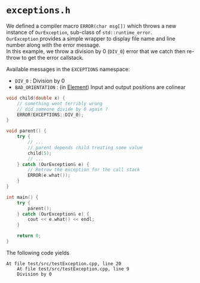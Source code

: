# `exceptions.h`

We defined a compiler macro `ERROR(char msg[])` which throws a new instance of `OurException`, sub-class of `std::runtime_error`.\
`OurException` provides a simple wrapper to display file name and line number along with the error message.\
In this example, we throw a division by 0 (`DIV_0`) error that we catch then re-throw to get the error callstack.

Available messages in the `EXCEPTIONS` namespace:

- `DIV_0` : Division by 0
- `BAD_ORIENTATION` : (in [Element](#element)) Input and output positions are colinear

```cpp
void child(double x) {
	// something went terribly wrong
	// did someone divide by 0 again ?
	ERROR(EXCEPTIONS::DIV_0);
}

void parent() {
	try {
		// ...
		// parent depends child treating some value
		child(5);
		// ...
	} catch (OurException& e) {
		// Retrow the exception for the call stack
		ERROR(e.what());
	}
}

int main() {
	try {
		parent();
	} catch (OurException& e) {
		cout << e.what() << endl;
	}

	return 0;
}
```

The following code yields

```
At file test/src/testException.cpp, line 20
	At file test/src/testException.cpp, line 9
	Division by 0
```
